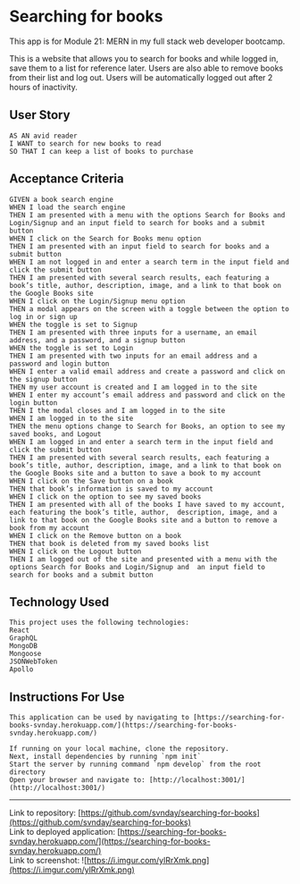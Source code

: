 # Searching for books
This app is for Module 21: MERN  in my full stack web developer bootcamp.

This is a website that allows you to search for books and while logged in, save them to a list for reference later. Users are also able to remove books from their list and log out. Users will be automatically logged out after 2 hours of inactivity.

## User Story

```
AS AN avid reader  
I WANT to search for new books to read  
SO THAT I can keep a list of books to purchase  

```

## Acceptance Criteria

```
GIVEN a book search engine  
WHEN I load the search engine  
THEN I am presented with a menu with the options Search for Books and Login/Signup and an input field to search for books and a submit button  
WHEN I click on the Search for Books menu option  
THEN I am presented with an input field to search for books and a submit button  
WHEN I am not logged in and enter a search term in the input field and click the submit button  
THEN I am presented with several search results, each featuring a book’s title, author, description, image, and a link to that book on the Google Books site  
WHEN I click on the Login/Signup menu option  
THEN a modal appears on the screen with a toggle between the option to log in or sign up  
WHEN the toggle is set to Signup  
THEN I am presented with three inputs for a username, an email address, and a password, and a signup button  
WHEN the toggle is set to Login  
THEN I am presented with two inputs for an email address and a password and login button  
WHEN I enter a valid email address and create a password and click on the signup button  
THEN my user account is created and I am logged in to the site  
WHEN I enter my account’s email address and password and click on the login button  
THEN I the modal closes and I am logged in to the site  
WHEN I am logged in to the site  
THEN the menu options change to Search for Books, an option to see my saved books, and Logout  
WHEN I am logged in and enter a search term in the input field and click the submit button  
THEN I am presented with several search results, each featuring a book’s title, author, description, image, and a link to that book on the Google Books site and a button to save a book to my account  
WHEN I click on the Save button on a book  
THEN that book’s information is saved to my account  
WHEN I click on the option to see my saved books  
THEN I am presented with all of the books I have saved to my account, each featuring the book’s title, author,  description, image, and a link to that book on the Google Books site and a button to remove a book from my account  
WHEN I click on the Remove button on a book  
THEN that book is deleted from my saved books list  
WHEN I click on the Logout button  
THEN I am logged out of the site and presented with a menu with the options Search for Books and Login/Signup and  an input field to search for books and a submit button  
```

## Technology Used
```
This project uses the following technologies:  
React
GraphQL
MongoDB
Mongoose
JSONWebToken
Apollo
```

## Instructions For Use
```
This application can be used by navigating to [https://searching-for-books-svnday.herokuapp.com/](https://searching-for-books-svnday.herokuapp.com/)

If running on your local machine, clone the repository.  
Next, install dependencies by running `npm init`  
Start the server by running command `npm develop` from the root directory  
Open your browser and navigate to: [http://localhost:3001/](http://localhost:3001/)  
```

____________________________________________________________________________________________________


Link to repository: [https://github.com/svnday/searching-for-books](https://github.com/svnday/searching-for-books)  
Link to deployed application: [https://searching-for-books-svnday.herokuapp.com/](https://searching-for-books-svnday.herokuapp.com/)  
Link to screenshot: ![https://i.imgur.com/ylRrXmk.png](https://i.imgur.com/ylRrXmk.png)  
